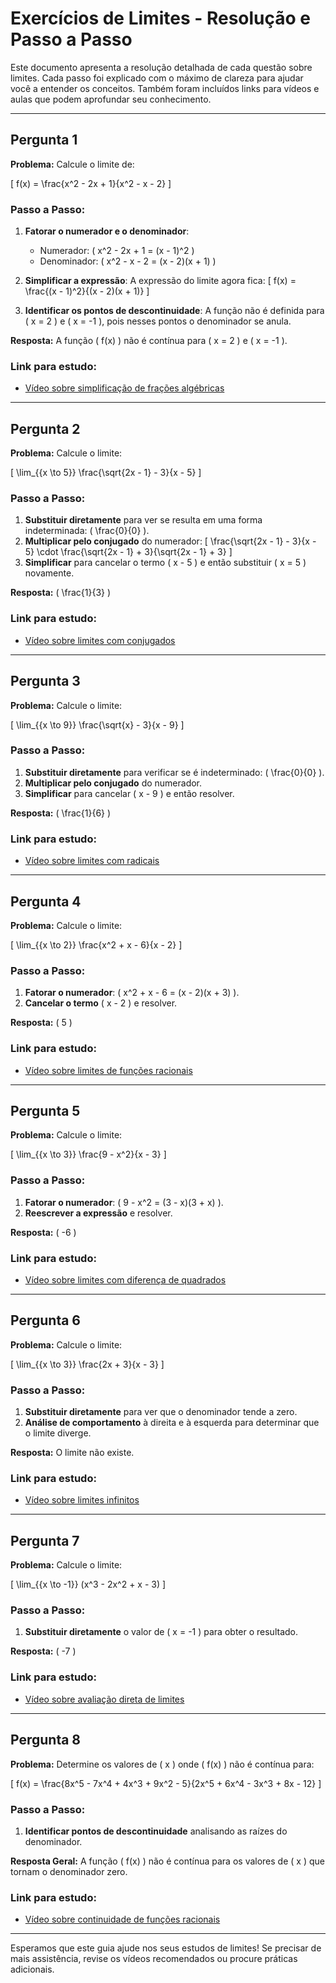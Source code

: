 
# Exercícios de Limites - Resolução e Passo a Passo

Este documento apresenta a resolução detalhada de cada questão sobre limites. Cada passo foi explicado com o máximo de clareza para ajudar você a entender os conceitos. Também foram incluídos links para vídeos e aulas que podem aprofundar seu conhecimento.

---

## Pergunta 1

**Problema:**
Calcule o limite de:

\[
f(x) = \frac{x^2 - 2x + 1}{x^2 - x - 2}
\]

### Passo a Passo:

1. **Fatorar o numerador e o denominador**:
   - Numerador: \( x^2 - 2x + 1 = (x - 1)^2 \)
   - Denominador: \( x^2 - x - 2 = (x - 2)(x + 1) \)

2. **Simplificar a expressão**:
   A expressão do limite agora fica:
   \[
   f(x) = \frac{(x - 1)^2}{(x - 2)(x + 1)}
   \]

3. **Identificar os pontos de descontinuidade**:
   A função não é definida para \( x = 2 \) e \( x = -1 \), pois nesses pontos o denominador se anula.

**Resposta:** A função \( f(x) \) não é contínua para \( x = 2 \) e \( x = -1 \).

### Link para estudo:
- [Vídeo sobre simplificação de frações algébricas](https://www.youtube.com/watch?v=6A6s9YsgcqI)

---

## Pergunta 2

**Problema:**
Calcule o limite:

\[
\lim_{{x \to 5}} \frac{\sqrt{2x - 1} - 3}{x - 5}
\]

### Passo a Passo:

1. **Substituir diretamente** para ver se resulta em uma forma indeterminada: \( \frac{0}{0} \).
2. **Multiplicar pelo conjugado** do numerador:
   \[
   \frac{\sqrt{2x - 1} - 3}{x - 5} \cdot \frac{\sqrt{2x - 1} + 3}{\sqrt{2x - 1} + 3}
   \]
3. **Simplificar** para cancelar o termo \( x - 5 \) e então substituir \( x = 5 \) novamente.

**Resposta:** \( \frac{1}{3} \)

### Link para estudo:
- [Vídeo sobre limites com conjugados](https://www.youtube.com/watch?v=7bhHqH-i8so)

---

## Pergunta 3

**Problema:**
Calcule o limite:

\[
\lim_{{x \to 9}} \frac{\sqrt{x} - 3}{x - 9}
\]

### Passo a Passo:

1. **Substituir diretamente** para verificar se é indeterminado: \( \frac{0}{0} \).
2. **Multiplicar pelo conjugado** do numerador.
3. **Simplificar** para cancelar \( x - 9 \) e então resolver.

**Resposta:** \( \frac{1}{6} \)

### Link para estudo:
- [Vídeo sobre limites com radicais](https://www.youtube.com/watch?v=gKc8pxOnyM4)

---

## Pergunta 4

**Problema:**
Calcule o limite:

\[
\lim_{{x \to 2}} \frac{x^2 + x - 6}{x - 2}
\]

### Passo a Passo:

1. **Fatorar o numerador**: \( x^2 + x - 6 = (x - 2)(x + 3) \).
2. **Cancelar o termo** \( x - 2 \) e resolver.

**Resposta:** \( 5 \)

### Link para estudo:
- [Vídeo sobre limites de funções racionais](https://www.youtube.com/watch?v=wzEDxvEmqg4)

---

## Pergunta 5

**Problema:**
Calcule o limite:

\[
\lim_{{x \to 3}} \frac{9 - x^2}{x - 3}
\]

### Passo a Passo:

1. **Fatorar o numerador**: \( 9 - x^2 = (3 - x)(3 + x) \).
2. **Reescrever a expressão** e resolver.

**Resposta:** \( -6 \)

### Link para estudo:
- [Vídeo sobre limites com diferença de quadrados](https://www.youtube.com/watch?v=eNOJwlzT6-U)

---

## Pergunta 6

**Problema:**
Calcule o limite:

\[
\lim_{{x \to 3}} \frac{2x + 3}{x - 3}
\]

### Passo a Passo:

1. **Substituir diretamente** para ver que o denominador tende a zero.
2. **Análise de comportamento** à direita e à esquerda para determinar que o limite diverge.

**Resposta:** O limite não existe.

### Link para estudo:
- [Vídeo sobre limites infinitos](https://www.youtube.com/watch?v=_cZCfrMKyxg)

---

## Pergunta 7

**Problema:**
Calcule o limite:

\[
\lim_{{x \to -1}} (x^3 - 2x^2 + x - 3)
\]

### Passo a Passo:

1. **Substituir diretamente** o valor de \( x = -1 \) para obter o resultado.

**Resposta:** \( -7 \)

### Link para estudo:
- [Vídeo sobre avaliação direta de limites](https://www.youtube.com/watch?v=2-JLr8IXH9M)

---

## Pergunta 8

**Problema:**
Determine os valores de \( x \) onde \( f(x) \) não é contínua para:

\[
f(x) = \frac{8x^5 - 7x^4 + 4x^3 + 9x^2 - 5}{2x^5 + 6x^4 - 3x^3 + 8x - 12}
\]

### Passo a Passo:

1. **Identificar pontos de descontinuidade** analisando as raízes do denominador.

**Resposta Geral:** A função \( f(x) \) não é contínua para os valores de \( x \) que tornam o denominador zero.

### Link para estudo:
- [Vídeo sobre continuidade de funções racionais](https://www.youtube.com/watch?v=s3RoxAFPPnU)

---

Esperamos que este guia ajude nos seus estudos de limites! Se precisar de mais assistência, revise os vídeos recomendados ou procure práticas adicionais.
